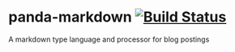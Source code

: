 panda-markdown [![Build Status](https://travis-ci.org/necrophonic/panda-markdown.png?branch=master)](https://travis-ci.org/necrophonic/panda-markdown)
==============

A markdown type language and processor for blog postings
